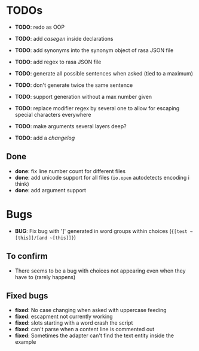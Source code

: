# TODOs

- **TODO**: redo as OOP

- **TODO**: add *casegen* inside declarations
- **TODO**: add synonyms into the synonym object of rasa JSON file
- **TODO**: add regex to rasa JSON file

- **TODO**: generate all possible sentences when asked (tied to a maximum)
- **TODO**: don't generate twice the same sentence
- **TODO**: support generation without a max number given

- **TODO**: replace modifier regex by several one to allow for escaping special characters everywhere
- **TODO**: make arguments several layers deep?

- **TODO**: add a *changelog*

## Done

- **done**: fix line number count for different files
- **done**: add unicode support for all files (`io.open` autodetects encoding i think)
- **done**: add argument support

# Bugs

- **BUG**: Fix bug with ']' generated in word groups within choices (`{[test ~[this]]/[and ~[this]]}`)

## To confirm

- There seems to be a bug with choices not appearing even when they have to (rarely happens)

## Fixed bugs

- **fixed**: No case changing when asked with uppercase feeding
- **fixed**: escapment not currently working
- **fixed**: slots starting with a word crash the script
- **fixed**: can't parse when a content line is commented out
- **fixed**: Sometimes the adapter can't find the text entity inside the example

